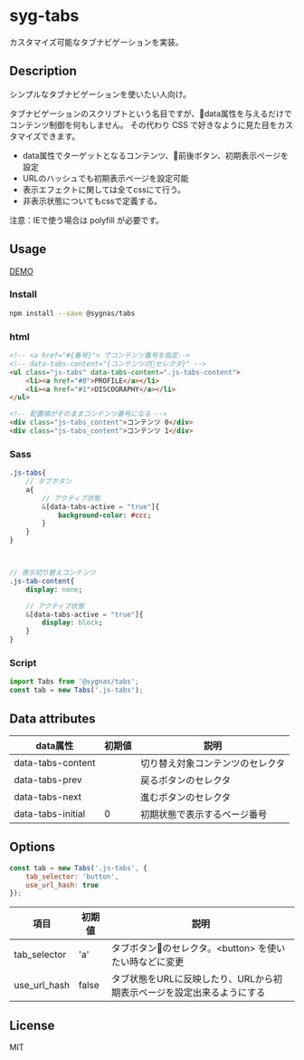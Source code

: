# syg-tabs

カスタマイズ可能なタブナビゲーションを実装。

## Description
シンプルなタブナビゲーションを使いたい人向け。

タブナビゲーションのスクリプトという名目ですが、data属性を与えるだけでコンテンツ制御を何もしません。
その代わり CSS で好きなように見た目をカスタマイズできます。

- data属性でターゲットとなるコンテンツ、前後ボタン、初期表示ページを設定
- URLのハッシュでも初期表示ページを設定可能
- 表示エフェクトに関しては全てcssにて行う。
- 非表示状態についてもcssで定義する。

注意：IEで使う場合は polyfill が必要です。

## Usage

[DEMO](demo/)

### Install
```sh
npm install --save @sygnas/tabs
```

### html
```html
<!-- <a href="#{番号}"> でコンテンツ番号を指定-->
<!-- data-tabs-content="{コンテンツのセレクタ}" -->
<ul class="js-tabs" data-tabs-content=".js-tabs-content">
    <li><a href="#0">PROFILE</a></li>
    <li><a href="#1">DISCOGRAPHY</a></li>
</ul>

<!-- 配置順がそのままコンテンツ番号になる -->
<div class="js-tabs_content">コンテンツ 0</div>
<div class="js-tabs_content">コンテンツ 1</div>
```

### Sass
```sass
.js-tabs{
    // タブボタン
    a{
        // アクティブ状態
        &[data-tabs-active = "true"]{
            background-color: #ccc;
        }
    }
}



// 表示切り替えコンテンツ
.js-tab-content{
    display: none;

    // アクティブ状態
    &[data-tabs-active = "true"]{
        display: block;
    }
}
```

### Script
```JavaScript
import Tabs from '@sygnas/tabs';
const tab = new Tabs('.js-tabs');
```

## Data attributes

| data属性 | 初期値 | 説明 |
| --- | --- | --- |
| data-tabs-content |  | 切り替え対象コンテンツのセレクタ |
| data-tabs-prev |  | 戻るボタンのセレクタ |
| data-tabs-next |  | 進むボタンのセレクタ |
| data-tabs-initial | 0 | 初期状態で表示するページ番号 |

## Options

```javascript
const tab = new Tabs('.js-tabs', {
    tab_selector: 'button',
    use_url_hash: true
});
```

| 項目 | 初期値 | 説明 |
| ---- | -- | ---- |
| tab_selector | 'a' | タブボタンのセレクタ。&lt;button&gt; を使いたい時などに変更 |
| use_url_hash | false | タブ状態をURLに反映したり、URLから初期表示ページを設定出来るようにする |


## License
MIT